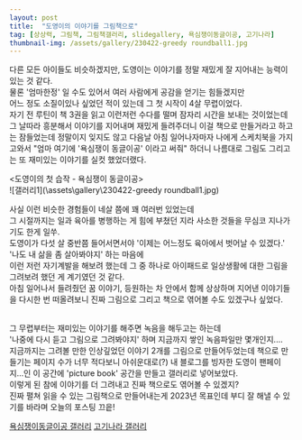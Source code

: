 ```yaml
---
layout: post
title:  "도영이의 이야기를 그림책으로"
tag: [상상력, 그림책, 그림책갤러리, slidegallery, 욕심쟁이동글이공, 고기나라]
thumbnail-img: /assets/gallery/230422-greedy roundball1.jpg
---
```


다른 모든 아이들도 비슷하겠지만, 도영이는 이야기를 정말 재밌게 잘 지어내는 능력이 있는 것 같다. <br> 
물론 '엄마한정' 일 수도 있어서 여러 사람에게 공감을 얻기는 힘들겠지만<br>
어느 정도 소질이있나 싶었던 적이 있는데 그 첫 시작이 4살 무렵이었다. <br>
자기 전 루틴이 책 3권을 읽고 이런저런 수다를 떨며 잠자리 시간을 보내는 것이었는데 그 날따라 흥분해서 이야기를 지어내며 재밌게 들려주더니 이걸 책으로 만들거라고 하고는 잠들었는데
정말이지 잊지도 않고 다음날 아침 일어나자마자 나에게 스케치북을 가지고와서
"엄마 여기에 '욕심쟁이 동글이공' 이라고 써줘"  하더니  나름대로 그림도 그리고는 또 재미있는 이야기를 실컷 했었더랬다.<br>

<도영이의 첫 습작 - 욕심쟁이 동글이공><br>
![갤러리1](\assets\gallery\230422-greedy roundball1.jpg)  <br>


사실 이런 비슷한 경험들이 네살 쯤에 꽤 여러번 있었는데 <br>
그 시절까지는 일과 육아를 병행하는 게 힘에 부쳤던 지라 사소한 것들을 무심코 지나가기도 한게 일쑤. <br>
도영이가 다섯 살 중반쯤 들어서면서야 '이제는 어느정도 육아에서 벗어날 수 있겠다.' '나도 내 삶을 좀 살아봐야지' 하는 마음에<br>
이런 저런 자기계발을 해보려 했는데  그 중 하나로 아이패드로 일상생활에 대한 그림을 그려보려 했던 게 계기였던 것 같다.<br>
아침 일어나서 들려줬던 꿈 이야기, 등원하는 차 안에서 함께 상상하며 지어낸 이야기들을 다시한 번 떠올려보니 진짜 그림으로 그리고 책으로 엮어볼 수도 있겠구나 싶었다. <br>
<br>

그 무렵부터는 재미있는 이야기를 해주면 녹음을 해두고는 하는데<br>
'나중에 다시 듣고 그림으로 그려봐야지' 하며 지금까지 쌓인 녹음파일만 몇개인지....<br>
지금까지는 그려볼 만한 인상깊었던 이야기 2개를 그림으로 만들어두었는데 책으로 만들기는 페이지 수가 너무 적다보니 
아쉬운대로(?) 내 블로그를 빙자한 도영이 팬페이지...인 이 공간에 'picture book' 공간을 만들고 갤러리로 넣어보았다.<br>
이렇게 된 참에 이야기를 더 그려내고 진짜 책으로도 엮어볼 수 있겠지? <br>
진짜 펼쳐 읽을 수 있는 그림책으로 만들어내는게 2023년 목표인데 부디 잘 해낼 수 있기를 바라며 오늘의 포스팅 끄읕!<br>

[욕심쟁이동글이공 갤러리](https://somady2018.github.io/gallery_2/)
[고기나라 갤러리](https://somady2018.github.io/gallery_meat/)



